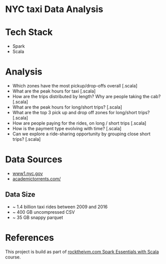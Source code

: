 # NYC taxi Data Analysis

# Tech Stack

- Spark
- Scala

# Analysis

- Which zones have the most pickup/drop-offs overall [.scala]
- What are the peak hours for taxi [.scala]
- How are the trips distributed by length? Why are people taking the cab? [.scala]
- What are the peak hours for long/short trips? [.scala]
- What are the top 3 pick up and drop off zones for long/short trips? [.scala]
- How are people paying for the rides, on long / short trips [.scala]
- How is the payment type evolving with time? [.scala]
- Can we explore a ride-sharing opportunity by grouping close short trips? [.scala]

# Data Sources

- [www1.nyc.gov](https://www1.nyc.gov/site/tlc/about/tlc-trip-record-data.page)
- [academictorrents.com/](http://academictorrents.com/details/4f465810b86c6b793d1c7556fe3936441081992e)

## Data Size

- ~ 1.4 billion taxi rides between 2009 and 2016
- ~ 400 GB uncompressed CSV
- ~ 35 GB snappy parquet

# References

This project is build as part of [rockthejvm.com Spark Essentials with Scala](https://rockthejvm.com/p/spark-essentials)
course.


